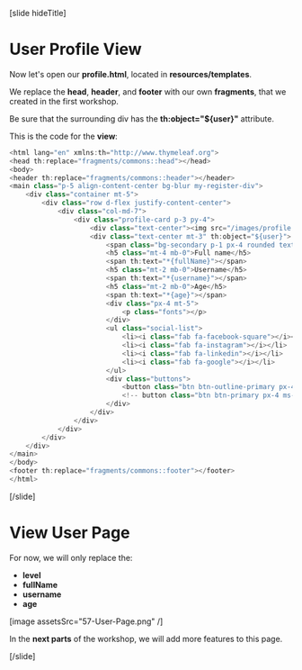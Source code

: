 [slide hideTitle]

# User Profile View

Now let's open our **profile.html**, located in **resources/templates**.

We replace the **head**, **header**, and **footer** with our own **fragments**, that we created in the first workshop.

Be sure that the surrounding div has the **th:object="${user}"** attribute.

This is the code for the **view**:

```java
<html lang="en" xmlns:th="http://www.thymeleaf.org">
<head th:replace="fragments/commons::head"></head>
<body>
<header th:replace="fragments/commons::header"></header>
<main class="p-5 align-content-center bg-blur my-register-div">
    <div class="container mt-5">
        <div class="row d-flex justify-content-center">
            <div class="col-md-7">
                <div class="profile-card p-3 py-4">
                    <div class="text-center"><img src="/images/profile.jpg" width="100" class="rounded-circle"></div>
                    <div class="text-center mt-3" th:object="${user}">
                        <span class="bg-secondary p-1 px-4 rounded text-white" th:text="*{level.name()}"></span>
                        <h5 class="mt-4 mb-0">Full name</h5>
                        <span th:text="*{fullName}"></span>
                        <h5 class="mt-2 mb-0">Username</h5>
                        <span th:text="*{username}"></span>
                        <h5 class="mt-2 mb-0">Age</h5>
                        <span th:text="*{age}"></span>
                        <div class="px-4 mt-5">
                            <p class="fonts"></p>
                        </div>
                        <ul class="social-list">
                            <li><i class="fab fa-facebook-square"></i></li>
                            <li><i class="fab fa-instagram"></i></li>
                            <li><i class="fab fa-linkedin"></i></li>
                            <li><i class="fab fa-google"></i></li>
                        </ul>
                        <div class="buttons">
                            <button class="btn btn-outline-primary px-4">Back</button>
                            <!-- button class="btn btn-primary px-4 ms-3">Contact</button>-->
                        </div>
                    </div>
                </div>
            </div>
        </div>
    </div>
</main>
</body>
<footer th:replace="fragments/commons::footer"></footer>
</html>
```

[/slide]

# View User Page

For now, we will only replace the:

- **level**
- **fullName**
- **username**
- **age**

[image assetsSrc="57-User-Page.png" /]

In the **next parts** of the workshop, we will add more features to this page.

[/slide]
